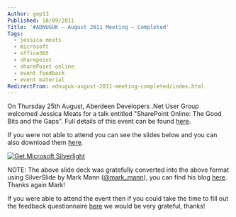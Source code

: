 ```yaml
---
Author: gep13
Published: 18/09/2011
Title: '#ADNUGUK – August 2011 Meeting – Completed'
Tags:
  - jessica meats
  - microsoft
  - office365
  - sharepoint
  - sharePoint online
  - event feedback
  - event material
RedirectFrom: adnuguk-august-2011-meeting-completed/index.html
---
```


On Thursday 25th August, Aberdeen Developers .Net User Group welcomed Jessica Meats for a talk entitled "SharePoint Online: The Good Bits and the Gaps". Full details of this event can be found [here](http://adnuguk.eventbrite.com/).

If you were not able to attend you can see the slides below and you can also download them [here](http://www.aberdeendevelopers.co.uk/Uploads/Meetings/SharePoint%20Online%20good%20bits%20and%20gaps.pptx).

[ ![Get Microsoft Silverlight](http://go.microsoft.com/fwlink/?LinkId=161376) ](http://go.microsoft.com/fwlink/?LinkID=149156&v=4.0.50401.0)

NOTE: The above slide deck was gratefully converted into the above format using SilverSlide by Mark Mann ([@mark_mann](http://twitter.com/#!/@mark_mann)), you can find his blog [here](http://blog.mark-mann.co.uk/).  Thanks again Mark!

If you were able to attend the event then if you could take the time to fill out the feedback questionnaire [here](http://www.surveymonkey.com/s/8PX5FLH) we would be very grateful, thanks!
